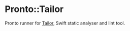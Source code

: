 # Pronto::Tailor

Pronto runner for [Tailor](https://github.com/sleekbyte/tailor), Swift static analyser and lint tool.
